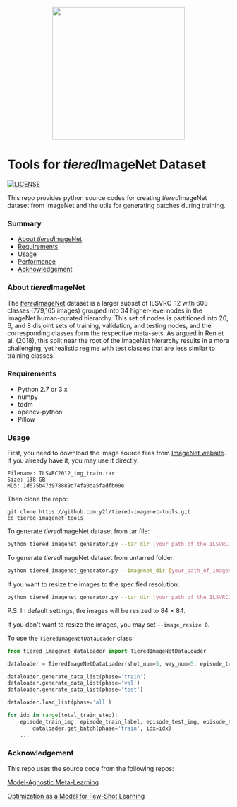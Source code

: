 <p align="center">
    <img src="https://raw.githubusercontent.com/y2l/tiered-imagenet-tools/master/tiered-imagenet.png" width="300"/>
</p>

# Tools for *tiered*ImageNet Dataset

[![LICENSE](https://img.shields.io/badge/license-MIT-blue.svg)](https://github.com/y2l/tiered-imagenet-tools/blob/master/LICENSE)

This repo provides python source codes for creating *tiered*ImageNet dataset from ImageNet and the utils for generating batches during training.

### Summary

* [About *tiered*ImageNet](#about-tieredImageNet)
* [Requirements](#requirements)
* [Usage](#usage)
* [Performance](#performance)
* [Acknowledgement](#acknowledgement)

### About *tiered*ImageNet

The [*tiered*ImageNet](https://arxiv.org/pdf/1803.00676.pdf) dataset is a larger subset of ILSVRC-12 with 608 classes (779,165 images) grouped into 34 higher-level nodes in the ImageNet human-curated hierarchy. This set of nodes is partitioned into 20, 6, and 8 disjoint sets of training, validation, and testing nodes, and the corresponding classes form the respective meta-sets. As argued in Ren et al. (2018), this split near the root of the ImageNet hierarchy results in a more challenging, yet realistic regime with test classes that are less similar to training classes.

### Requirements

- Python 2.7 or 3.x
- numpy
- tqdm
- opencv-python
- Pillow

### Usage 
First, you need to download the image source files from [ImageNet website](http://www.image-net.org/challenges/LSVRC/2012/). If you already have it, you may use it directly.
```
Filename: ILSVRC2012_img_train.tar
Size: 138 GB
MD5: 1d675b47d978889d74fa0da5fadfb00e
```
Then clone the repo:
```
git clone https://github.com:y2l/tiered-imagenet-tools.git
cd tiered-imagenet-tools
```
To generate *tiered*ImageNet dataset from tar file:
```bash
python tiered_imagenet_generator.py --tar_dir [your_path_of_the_ILSVRC2012_img_train.tar]
```
To generate *tiered*ImageNet dataset from untarred folder:
```bash
python tiered_imagenet_generator.py --imagenet_dir [your_path_of_imagenet_folder]
```
If you want to resize the images to the specified resolution:
```bash
python tiered_imagenet_generator.py --tar_dir [your_path_of_the_ILSVRC2012_img_train.tar] --image_resize 100
```
P.S. In default settings, the images will be resized to 84 × 84. 

If you don't want to resize the images, you may set ```--image_resize 0```.

To use the ```TieredImageNetDataLoader``` class:
```python
from tiered_imagenet_dataloader import TieredImageNetDataLoader

dataloader = TieredImageNetDataLoader(shot_num=5, way_num=5, episode_test_sample_num=15)

dataloader.generate_data_list(phase='train')
dataloader.generate_data_list(phase='val')
dataloader.generate_data_list(phase='test')

dataloader.load_list(phase='all')

for idx in range(total_train_step):
    episode_train_img, episode_train_label, episode_test_img, episode_test_label = \
        dataloader.get_batch(phase='train', idx=idx)
    ...
```

### Acknowledgement
This repo uses the source code from the following repos:

[Model-Agnostic Meta-Learning](https://github.com/cbfinn/maml)

[Optimization as a Model for Few-Shot Learning](https://github.com/gitabcworld/FewShotLearning)

